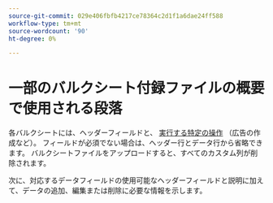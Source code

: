 ```yaml
---
source-git-commit: 029e406fbfb4217ce78364c2d1f1a6dae24ff588
workflow-type: tm+mt
source-wordcount: '90'
ht-degree: 0%

---
```

# 一部のバルクシート付録ファイルの概要で使用される段落

各バルクシートには、ヘッダーフィールドと、 [実行する特定の操作](/help/search-social-commerce/campaign-management/bulksheets/bulksheet-data-formats/bulksheet-operations.md) （広告の作成など）。 フィールドが必須でない場合は、ヘッダー行とデータ行から省略できます。 バルクシートファイルをアップロードすると、すべてのカスタム列が削除されます。

次に、対応するデータフィールドの使用可能なヘッダーフィールドと説明に加えて、データの追加、編集または削除に必要な情報を示します。
